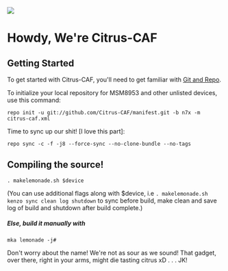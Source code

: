 <img src="https://raw.githubusercontent.com/Citrus-CAF/manifest/m/citrus.png">

Howdy, We're Citrus-CAF
===================


Getting Started
---------------

To get started with Citrus-CAF, you'll need to get familiar with
[Git and Repo](https://source.android.com/source/initializing).


To initialize your local repository for MSM8953 and other unlisted devices, use this command:


	repo init -u git://github.com/Citrus-CAF/manifest.git -b n7x -m citrus-caf.xml



Time to sync up our shit! [I love this part]:

	repo sync -c -f -j8 --force-sync --no-clone-bundle --no-tags

Compiling the source!
---------------------
	. makelemonade.sh $device

(You can use additional flags along with $device, i.e `. makelemonade.sh kenzo sync clean log shutdown` to sync before build, make clean and save log of build and shutdown after build complete.)

##### Else, build it manually with
	mka lemonade -j#

Don't worry about the name! We're not as sour as we sound! That gadget, over there, right in your arms, might die tasting citrus xD
.
.
.
JK!
